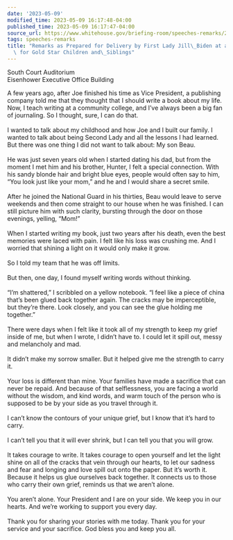 ```yaml
---
date: '2023-05-09'
modified_time: 2023-05-09 16:17:48-04:00
published_time: 2023-05-09 16:17:47-04:00
source_url: https://www.whitehouse.gov/briefing-room/speeches-remarks/2023/05/09/remarks-as-prepared-for-delivery-by-first-lady-jill-biden-at-a-writing-seminar-for-gold-star-children-and-siblings/
tags: speeches-remarks
title: "Remarks as Prepared for Delivery by First Lady Jill\_Biden at a Writing Seminar\
  \ for Gold Star Children and\_Siblings"
---
```

 
South Court Auditorium  
Eisenhower Executive Office Building

A few years ago, after Joe finished his time as Vice President, a
publishing company told me that they thought that I should write a book
about my life. Now, I teach writing at a community college, and I’ve
always been a big fan of journaling. So I thought, sure, I can do
that.  
   
I wanted to talk about my childhood and how Joe and I built our family.
I wanted to talk about being Second Lady and all the lessons I had
learned. But there was one thing I did not want to talk about: My son
Beau.  
   
He was just seven years old when I started dating his dad, but from the
moment I met him and his brother, Hunter, I felt a special connection.
With his sandy blonde hair and bright blue eyes, people would often say
to him, “You look just like your mom,” and he and I would share a secret
smile.  
   
After he joined the National Guard in his thirties, Beau would leave to
serve weekends and then come straight to our house when he was finished.
I can still picture him with such clarity, bursting through the door on
those evenings, yelling, “Mom!”  
   
When I started writing my book, just two years after his death, even the
best memories were laced with pain. I felt like his loss was crushing
me. And I worried that shining a light on it would only make it grow.   
   
So I told my team that he was off limits.  
   
But then, one day, I found myself writing words without thinking.  
   
“I’m shattered,” I scribbled on a yellow notebook. “I feel like a piece
of china that’s been glued back together again. The cracks may be
imperceptible, but they’re there. Look closely, and you can see the glue
holding me together.”  
   
There were days when I felt like it took all of my strength to keep my
grief inside of me, but when I wrote, I didn’t have to. I could let it
spill out, messy and melancholy and mad.  
   
It didn’t make my sorrow smaller. But it helped give me the strength to
carry it.  
   
Your loss is different than mine. Your families have made a sacrifice
that can never be repaid. And because of that selflessness, you are
facing a world without the wisdom, and kind words, and warm touch of the
person who is supposed to be by your side as you travel through it.  
   
I can’t know the contours of your unique grief, but I know that it’s
hard to carry.  
   
I can’t tell you that it will ever shrink, but I can tell you that you
will grow.     
   
It takes courage to write. It takes courage to open yourself and let the
light shine on all of the cracks that vein through our hearts, to let
our sadness and fear and longing and love spill out onto the paper. But
it’s worth it. Because it helps us glue ourselves back together. It
connects us to those who carry their own grief, reminds us that we
aren’t alone.  
   
You aren’t alone. Your President and I are on your side. We keep you in
our hearts. And we’re working to support you every day.  
   
Thank you for sharing your stories with me today. Thank you for your
service and your sacrifice. God bless you and keep you all.  
